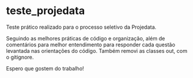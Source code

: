 # teste_projedata
Teste prático realizado para o processo seletivo da Projedata.

Seguindo as melhores práticas de código e organização, além de comentários para melhor entendimento para responder cada questão levantada nas orientações do código. Também removi as classes out, com o gitignore.

Espero que gostem do trabalho!
